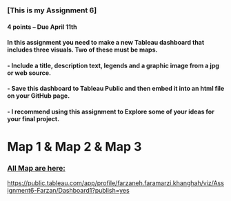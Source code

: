 ### [This is my Assignment 6]
#### 4 points – Due April 11th 

#### In this assignment you need to make a new Tableau dashboard that includes three visuals. Two of these must be maps. 
#### - Include a title, description text, legends and a graphic image from a jpg or web source. 
#### - Save this dashboard to Tableau Public and then embed it into an html file on your GitHub page. 
#### - I recommend using this assignment to Explore some of your ideas for your final project. 

# Map 1 & Map 2 & Map 3
### [All Map are here:](https://public.tableau.com/app/profile/farzaneh.faramarzi.khanghah/viz/Assignment6-Farzan/Dashboard1?publish=yes)
 
https://public.tableau.com/app/profile/farzaneh.faramarzi.khanghah/viz/Assignment6-Farzan/Dashboard1?publish=yes
